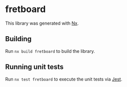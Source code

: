 # fretboard

This library was generated with [Nx](https://nx.dev).

## Building

Run `nx build fretboard` to build the library.

## Running unit tests

Run `nx test fretboard` to execute the unit tests via [Jest](https://jestjs.io).
